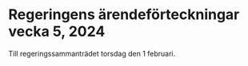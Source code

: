 # Regeringens ärendeförteckningar vecka 5, 2024

Till regeringssammanträdet torsdag den 1 februari.
